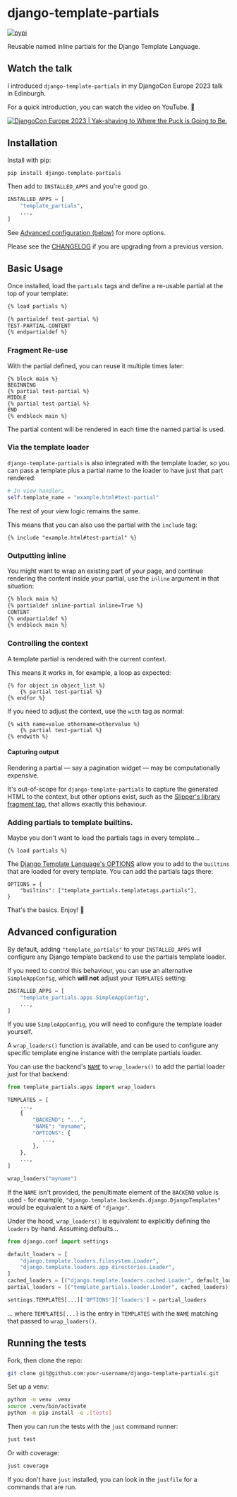 # django-template-partials

[![pypi](https://img.shields.io/pypi/v/django-template-partials.svg)](https://pypi.org/project/django-template-partials/)

Reusable named inline partials for the Django Template Language.

## Watch the talk

I introduced `django-template-partials` in my DjangoCon Europe 2023 talk in Edinburgh.

For a quick introduction, you can watch the video on YouTube. 🍿

[![DjangoCon Europe 2023 | Yak-shaving to Where the Puck is Going to Be.](https://img.youtube.com/vi/_3oGI4RC52s/0.jpg)](https://www.youtube.com/watch?v=_3oGI4RC52s)

## Installation

Install with pip:

```bash
pip install django-template-partials
```

Then add to `INSTALLED_APPS` and you're good go.

```python
INSTALLED_APPS = [
    "template_partials",
    ...,
]
```

See <a href="#advanced-configuration">Advanced configuration (below)</a> for
more options.

Please see the [CHANGELOG](https://github.com/carltongibson/django-template-partials/blob/main/CHANGELOG.md) if you are upgrading from a previous version.

## Basic Usage

Once installed, load the `partials` tags and define a re-usable partial at the top of your template:

```html
{% load partials %}

{% partialdef test-partial %}
TEST-PARTIAL-CONTENT
{% endpartialdef %}
```

### Fragment Re-use

With the partial defined, you can reuse it multiple times later:

```
{% block main %}
BEGINNING
{% partial test-partial %}
MIDDLE
{% partial test-partial %}
END
{% endblock main %}
```

The partial content will be rendered in each time the named partial is used.


### Via the template loader

`django-template-partials` is also integrated with the template loader, so you
can pass a template plus a partial name to the loader to have just that part
rendered:

```python
# In view handler…
self.template_name = "example.html#test-partial"
```

The rest of your view logic remains the same.

This means that you can also use the partial with the `include` tag:

```html+django
{% include "example.html#test-partial" %}
```

### Outputting inline

You might want to wrap an existing part of your page, and continue rendering
the content inside your partial, use the `inline` argument in that situation:

```html
{% block main %}
{% partialdef inline-partial inline=True %}
CONTENT
{% endpartialdef %}
{% endblock main %}
```

### Controlling the context

A template partial is rendered with the current context.

This means it works in, for example, a loop as expected:

```html+django
{% for object in object_list %}
    {% partial test-partial %}
{% endfor %}
```

If you need to adjust the context, use the `with` tag as normal:

```html+django
{% with name=value othername=othervalue %}
    {% partial test-partial %}
{% endwith %}
```

#### Capturing output

Rendering a partial — say a pagination widget — may be computationally expensive.

It's out-of-scope for `django-template-partials` to capture the generated HTML
to the context, but other options exist, such as the [Slipper's library
fragment tag](https://mitchel.me/slippers/docs/template-tags-filters/#fragment),
that allows exactly this behaviour.


### Adding partials to template builtins.

Maybe you don't want to load the partials tags in every template…

```html+django
{% load partials %}
```

The [Django Template Language's OPTIONS](https://docs.djangoproject.com/en/4.2/topics/templates/#django.template.backends.django.DjangoTemplates)
allow you to add to the `builtins` that are loaded for every template. You can
add the partials tags there:

```
OPTIONS = {
    "builtins": ["template_partials.templatetags.partials"],
}
```


That's the basics. Enjoy! 🚀


<h2 id="advanced-configuration">Advanced configuration</h2>

By default, adding `"template_partials"` to your `INSTALLED_APPS` will
configure any Django template backend to use the partials template loader.

If you need to control this behaviour, you can use an alternative
`SimpleAppConfig`, which **will not** adjust your `TEMPLATES` setting:

```python
INSTALLED_APPS = [
    "template_partials.apps.SimpleAppConfig",
    ...,
]
```

If you use `SimpleAppConfig`, you will need to configure the template loader yourself.

A `wrap_loaders()` function is available, and can be used to configure any
specific template engine instance with the template partials loader.

You can use the backend's [`NAME`](https://docs.djangoproject.com/en/4.2/ref/settings/#std-setting-TEMPLATES-NAME)
to `wrap_loaders()` to add the partial loader just for that backend:

```python
from template_partials.apps import wrap_loaders

TEMPLATES = [
    ...,
    {
        "BACKEND": "...",
        "NAME": "myname",
        "OPTIONS": {
           ...,
        },
    },
    ...,
]

wrap_loaders("myname")
```

If the `NAME` isn't provided, the penultimate element of the `BACKEND` value is
used - for example, `"django.template.backends.django.DjangoTemplates"` would
be equivalent to a `NAME` of `"django"`.

Under the hood, `wrap_loaders()` is equivalent to explicitly defining the
`loaders` by-hand. Assuming defaults…

```python
from django.conf import settings

default_loaders = [
    "django.template.loaders.filesystem.Loader",
    "django.template.loaders.app_directories.Loader",
]
cached_loaders = [("django.template.loaders.cached.Loader", default_loaders)]
partial_loaders = [("template_partials.loader.Loader", cached_loaders)]

settings.TEMPLATES[...]['OPTIONS']['loaders'] = partial_loaders
```

… where `TEMPLATES[...]` is the entry in `TEMPLATES` with the `NAME` matching
that passed to `wrap_loaders()`.


## Running the tests

Fork, then clone the repo:

```sh
git clone git@github.com:your-username/django-template-partials.git
```

Set up a venv:

```sh
python -m venv .venv
source .venv/bin/activate
python -m pip install -e .[tests]
```

Then you can run the tests with the `just` command runner:

```sh
just test
```

Or with coverage:

```sh
just coverage
```

If you don't have `just` installed, you can look in the `justfile` for a
commands that are run.
